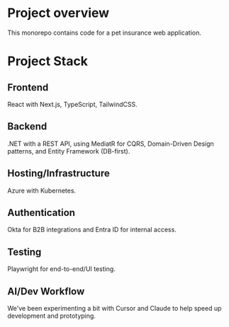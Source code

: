 # Project overview

This monorepo contains code for a pet insurance web application.

# Project Stack

## Frontend

React with Next.js, TypeScript, TailwindCSS.

## Backend

.NET with a REST API, using MediatR for CQRS, Domain-Driven Design patterns, and Entity Framework (DB-first).

## Hosting/Infrastructure

Azure with Kubernetes.

## Authentication

Okta for B2B integrations and Entra ID for internal access.

## Testing

Playwright for end-to-end/UI testing.

## AI/Dev Workflow

We've been experimenting a bit with Cursor and Claude to help speed up development and prototyping.
